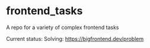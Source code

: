 # frontend_tasks
A repo for a variety of complex frontend tasks

Current status: Solving:  <u> https://bigfrontend.dev/problem </u>
